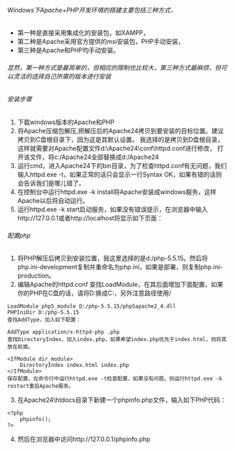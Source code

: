 ###### Windows下Apache+PHP开发环境的搭建主要包括三种方式，
* 第一种是直接采用集成化的安装包，如XAMPP，
* 第二种是Apache采用官方提供的msi安装包，PHP手动安装，
* 第三种是Apache和PHP均手动安装。
###### 显然，第一种方式是最简单的，但相应的限制也比较大，第三种方式最麻烦，但可以灵活的选择自己所需的版本进行安装


###### 安装步骤
1. 下载windows版本的Apache和PHP
2. 将Apache压缩包解压,把解压后的Apache24拷贝到要安装的目标位置。建议拷贝到C盘根目录下，因为这是其默认设置。
   我选择的是拷贝到D盘根目录，这样就需要对Apache配置文件d:\Apache24\conf\httpd.conf进行修改，
   打开该文件，将c:/Apache24全部替换成d:/Apache24
3. 运行cmd，进入Apache24下的bin目录，为了检查httpd.conf有无问题，我们输入httpd.exe -t，如果正常的话只会显示一行Syntax OK，如果有错的话则会告诉我们是哪儿错了。
4. 在控制台中运行httpd.exe -k install将Apache安装成windows服务，这样Apache以后将自动运行。
5. 运行httpd.exe -k start启动服务，如果没有错误提示，在浏览器中输入http://127.0.0.1或者http://localhost将显示如下页面：


###### 配置php
1. 将PHP解压后拷贝到安装位置，我这里选择的是d:/php-5.5.15。然后将php.ini-development复制并重命名为php.ini，如果是部署，则复制php.ini-production。
2. 编辑Apache的httpd.conf 查找LoadModule，在其后面增加下面配置，如果你的PHP在C盘的话，请将D:换成C:，另外注意路径使用/
```
LoadModule php5_module D:/php-5.5.15/php5apache2_4.dll
PHPIniDir D:/php-5.5.15
查找AddType，加入如下配置：

AddType application/x-httpd-php .php
查找DirectoryIndex，加入index.php，如果希望index.php优先于index.html，则将其放在前面。

<IfModule dir_module>
    DirectoryIndex index.html index.php
</IfModule>
保存配置，在命令行中运行httpd.exe -t检查配置，如果没有问题，则运行httpd.exe -k restart重启Apache服务。
```
3.  在Apache24\htdocs目录下新建一个phpinfo.php文件，输入如下PHP代码：
```
<?php
    phpinfo();
?>
```
4. 然后在浏览器中访问http://127.0.0.1/phpinfo.php